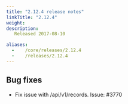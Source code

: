 ```yaml
---
title: "2.12.4 release notes"
linkTitle: "2.12.4"
weight:
description: 
   Released 2017-08-10

aliases:
  -    /core/releases/2.12.4
  -    /releases/2.12.4
---
```


## Bug fixes

- Fix issue with /api/v1/records. Issue: #3770
